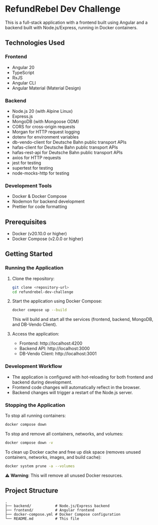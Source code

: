 # RefundRebel Dev Challenge

This is a full-stack application with a frontend built using Angular and a backend built with Node.js/Express, running in Docker containers.

## Technologies Used

### Frontend
- Angular 20
- TypeScript
- RxJS
- Angular CLI
- Angular Material (Material Design)

### Backend
- Node.js 20 (with Alpine Linux)
- Express.js
- MongoDB (with Mongoose ODM)
- CORS for cross-origin requests
- Morgan for HTTP request logging
- dotenv for environment variables
- db-vendo-client for Deutsche Bahn public transport APIs
- hafas-client for Deutsche Bahn public transport APIs
- hafas-rest-api for Deutsche Bahn public transport APIs
- axios for HTTP requests
- jest for testing
- supertest for testing
- node-mocks-http for testing

### Development Tools
- Docker & Docker Compose
- Nodemon for backend development
- Prettier for code formatting

## Prerequisites

- Docker (v20.10.0 or higher)
- Docker Compose (v2.0.0 or higher)

## Getting Started

### Running the Application

1. Clone the repository:
   ```bash
   git clone <repository-url>
   cd refundrebel-dev-challenge
   ```

2. Start the application using Docker Compose:
   ```bash
   docker compose up --build
   ```
   This will build and start all the services (frontend, backend, MongoDB, and DB-Vendo Client).

3. Access the application:
   - Frontend: http://localhost:4200
   - Backend API: http://localhost:3000
   - DB-Vendo Client: http://localhost:3001

### Development Workflow

- The application is configured with hot-reloading for both frontend and backend during development.
- Frontend code changes will automatically reflect in the browser.
- Backend changes will trigger a restart of the Node.js server.

### Stopping the Application

To stop all running containers:
```bash
docker compose down
```

To stop and remove all containers, networks, and volumes:
```bash
docker compose down -v
```

To clean up Docker cache and free up disk space (removes unused containers, networks, images, and build cache):
```bash
docker system prune -a --volumes
```
⚠️ **Warning**: This will remove all unused Docker resources.

## Project Structure

```
.
├── backend/           # Node.js/Express backend
├── frontend/          # Angular frontend
├── docker-compose.yml # Docker Compose configuration
└── README.md          # This file
```
